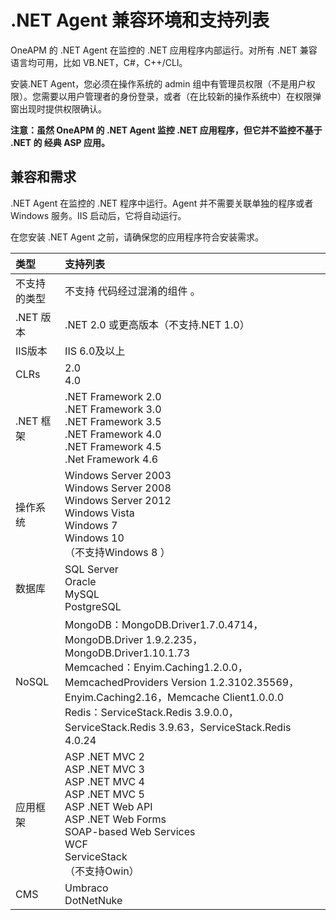 # .NET Agent 兼容环境和支持列表

OneAPM 的 .NET Agent 在监控的 .NET 应用程序内部运行。对所有 .NET 兼容语言均可用，比如 VB.NET，C#，C++/CLI。

安装.NET Agent，您必须在操作系统的 admin 组中有管理员权限（不是用户权限）。您需要以用户管理者的身份登录，或者（在比较新的操作系统中）在权限弹窗出现时提供权限确认。

**注意：虽然 OneAPM 的 .NET Agent 监控 .NET 应用程序，但它并不监控不基于 .NET 的 经典 ASP 应用。**<br>

## 兼容和需求

.NET Agent 在监控的 .NET 程序中运行。Agent 并不需要关联单独的程序或者 Windows 服务。IIS 启动后，它将自动运行。

在您安装 .NET Agent 之前，请确保您的应用程序符合安装需求。


| 类型 | 支持列表 |
| :--- | :--- |
| 不支持的类型 | 不支持 代码经过混淆的组件 。 |
| .NET 版本 | .NET 2.0 或更高版本（不支持.NET 1.0） |
| IIS版本 | IIS 6.0及以上 |
| CLRs | 2.0<br>4.0 |
| .NET 框架 | .NET Framework 2.0<br>.NET Framework 3.0<br>.NET Framework 3.5<br>.NET Framework 4.0<br>.NET Framework 4.5<br>.Net Framework 4.6 |
| 操作系统 | Windows Server 2003<br>Windows Server 2008<br>Windows Server 2012<br>Windows Vista<br>Windows 7<br>Windows 10<br>（不支持Windows 8 ） |
|  数据库| SQL Server<br>Oracle<br>MySQL<br>PostgreSQL |
|NoSQL  | MongoDB：MongoDB.Driver1.7.0.4714，MongoDB.Driver 1.9.2.235， MongoDB.Driver1.10.1.73<br>Memcached：Enyim.Caching1.2.0.0，MemcachedProviders Version 1.2.3102.35569，Enyim.Caching2.16，Memcache Client1.0.0.0<br>Redis：ServiceStack.Redis 3.9.0.0，ServiceStack.Redis 3.9.63，ServiceStack.Redis 4.0.24 |
|  应用框架| ASP .NET MVC 2<br>ASP .NET MVC 3<br>ASP .NET MVC 4<br>ASP .NET MVC 5<br>ASP .NET Web API<br>ASP .NET Web Forms<br>SOAP-based Web Services<br>WCF<br>ServiceStack<br>（不支持Owin） |
| CMS | Umbraco<br>DotNetNuke |




